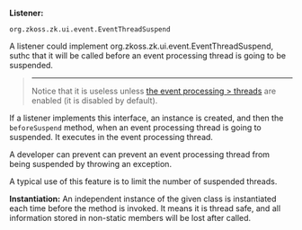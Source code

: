 **Listener:**

`org.zkoss.zk.ui.event.EventThreadSuspend `

A listener could implement
<javadoc type="interface">org.zkoss.zk.ui.event.EventThreadSuspend</javadoc>,
suthc that it will be called before an event processing thread is going
to be suspended.

> ------------------------------------------------------------------------
>
> Notice that it is useless unless [the event processing > threads]({{site.baseurl}}/zk_dev_ref/ui_patterns/event_threads)
> are enabled (it is disabled by default).

If a listener implements this interface, an instance is created, and
then the `beforeSuspend` method, when an event processing thread is
going to suspended. It executes in the event processing thread.

A developer can prevent can prevent an event processing thread from
being suspended by throwing an exception.

A typical use of this feature is to limit the number of suspended
threads.

**Instantiation:** An independent instance of the given class is
instantiated each time before the method is invoked. It means it is
thread safe, and all information stored in non-static members will be
lost after called.
